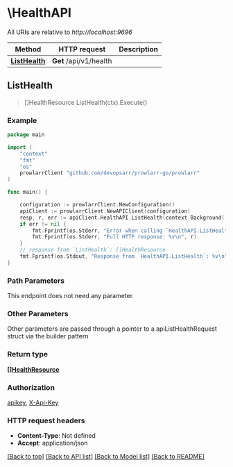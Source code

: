 # \HealthAPI

All URIs are relative to *http://localhost:9696*

Method | HTTP request | Description
------------- | ------------- | -------------
[**ListHealth**](HealthAPI.md#ListHealth) | **Get** /api/v1/health | 



## ListHealth

> []HealthResource ListHealth(ctx).Execute()



### Example

```go
package main

import (
	"context"
	"fmt"
	"os"
	prowlarrClient "github.com/devopsarr/prowlarr-go/prowlarr"
)

func main() {

	configuration := prowlarrClient.NewConfiguration()
	apiClient := prowlarrClient.NewAPIClient(configuration)
	resp, r, err := apiClient.HealthAPI.ListHealth(context.Background()).Execute()
	if err != nil {
		fmt.Fprintf(os.Stderr, "Error when calling `HealthAPI.ListHealth``: %v\n", err)
		fmt.Fprintf(os.Stderr, "Full HTTP response: %v\n", r)
	}
	// response from `ListHealth`: []HealthResource
	fmt.Fprintf(os.Stdout, "Response from `HealthAPI.ListHealth`: %v\n", resp)
}
```

### Path Parameters

This endpoint does not need any parameter.

### Other Parameters

Other parameters are passed through a pointer to a apiListHealthRequest struct via the builder pattern


### Return type

[**[]HealthResource**](HealthResource.md)

### Authorization

[apikey](../README.md#apikey), [X-Api-Key](../README.md#X-Api-Key)

### HTTP request headers

- **Content-Type**: Not defined
- **Accept**: application/json

[[Back to top]](#) [[Back to API list]](../README.md#documentation-for-api-endpoints)
[[Back to Model list]](../README.md#documentation-for-models)
[[Back to README]](../README.md)


